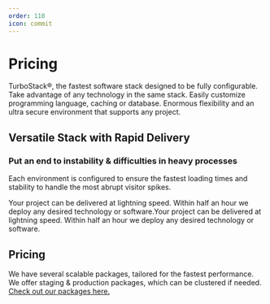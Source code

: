 ```yaml
---
order: 110
icon: commit
---
```


# Pricing
TurboStack®, the fastest software stack designed to be fully configurable. Take advantage of any technology in the same stack. Easily customize programming language, caching or database. Enormous flexibility and an ultra secure environment that supports any project.

## Versatile Stack with Rapid Delivery
### Put an end to instability & difficulties in heavy processes
Each environment is configured to ensure the fastest loading times and stability to handle the most abrupt visitor spikes.

Your project can be delivered at lightning speed. Within half an hour we deploy any desired technology or software.Your project can be delivered at lightning speed. Within half an hour we deploy any desired technology or software.

## Pricing
We have several scalable packages, tailored for the fastest performance. We offer staging & production packages, which can be clustered if needed. [Check out our packages here.](https://www.hosted-power.com/en/turbostack#our-packages)
